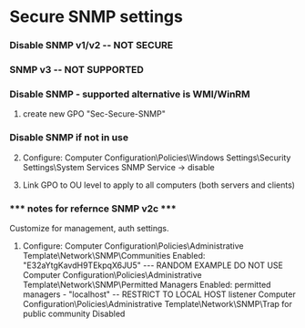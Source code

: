 # Secure SNMP settings
### Disable SNMP v1/v2 -- NOT SECURE
### SNMP v3 -- NOT SUPPORTED
### Disable SNMP - supported alternative is WMI/WinRM

1) create new GPO "Sec-Secure-SNMP"

### Disable SNMP if not in use
2) Configure:
Computer Configuration\Policies\Windows Settings\Security Settings\System Services
  SNMP Service -> disable

3) Link GPO to OU level to apply to all computers (both servers and clients)



### *** notes for refernce SNMP v2c ***
 Customize for management, auth settings.
1) Configure:
Computer Configuration\Policies\Administrative Template\Network\SNMP\Communities
  Enabled: "E32aYtgKavdH9TEkpqX6JU5" --- RANDOM EXAMPLE DO NOT USE
Computer Configuration\Policies\Administrative Template\Network\SNMP\Permitted Managers
  Enabled: permitted managers - "localhost" -- RESTRICT TO LOCAL HOST listener
Computer Configuration\Policies\Administrative Template\Network\SNMP\Trap for public community
  Disabled
